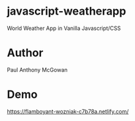 # javascript-weatherapp
World Weather App in Vanilla Javascript/CSS

# Author

Paul Anthony McGowan

# Demo

https://flamboyant-wozniak-c7b78a.netlify.com/
